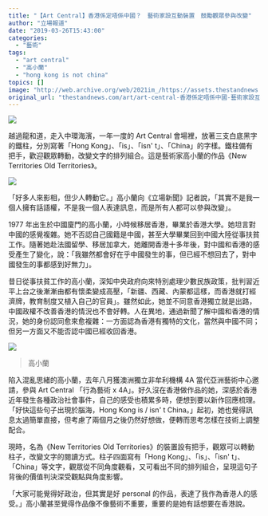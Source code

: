```yaml
---
title: "【Art Central】香港係定唔係中國？　藝術家設互動裝置　鼓勵觀眾參與改變"
author: "立場報道"
date: "2019-03-26T15:43:00"
categories:
  - "藝術"
tags:
  - "art central"
  - "高小蘭"
  - "hong kong is not china"
topics: []
image: "http://web.archive.org/web/2021im_/https://assets.thestandnews.com/media/photos/55590254_10216894289461932_7858101203035488256_o-1_MmFzf.png"
original_url: "thestandnews.com/art/art-central-香港係定唔係中國-藝術家設互動裝置-鼓勵觀眾參與改變"
---
```

![](http://web.archive.org/web/2021im_/https://assets.thestandnews.com/media/photos/55590254_10216894289461932_7858101203035488256_o-1_MmFzf.png)

越過龍和道，走入中環海濱，一年一度的 Art Central 會場裡，放著三支白底黑字的鐵柱，分別寫著「Hong Kong」、「is」、「isn' t」、「China」的字樣。鐵柱備有把手，歡迎觀眾轉動，改變文字的排列組合。這是藝術家高小蘭的作品《New Territories Old Territories》。

![](http://web.archive.org/web/2021im_/https://assets.thestandnews.com/media/photos/55560381_10216894288941919_9010338983208550400_o_77XF0.png)

「好多人來影相，但少人轉動它。」高小蘭向《立場新聞》記者說，「其實不是我一個人擁有話語權，不是我一個人表達訊息，而是所有人都可以參與改變」。

1977 年出生於中國廈門的高小蘭，小時候移居香港，畢業於香港大學。她坦言對中國的感覺複雜。她不否認自己國籍是中國，甚至大學畢業回到中國大陸從事扶貧工作。隨著她赴法國留學、移居加拿大，她離開香港十多年後，對中國和香港的感受產生了變化，說：「我雖然都會好在乎中國發生的事，但已經不想回去了，對中國發生的事都感到好無力」。

昔日從事扶貧工作的高小蘭，深知中央政府向來特別處理少數民族政策，批判習近平上台之後漸漸由都有懷柔變成高壓，「新疆、西藏、內蒙都這樣，而香港就打經濟牌，教育制度又植入自己的官員」。雖然如此，她並不同意香港獨立就是出路，中國政權不改善香港的情況也不會好轉。人在異地，通過新聞了解中國和香港的情況，她的身份認同愈來愈複雜：一方面認為香港有獨特的文化，當然與中國不同；但另一方面又不能否認中國已經收回香港。

![](http://web.archive.org/web/2021im_/https://assets.thestandnews.com/media/photos/55560344_10216894235540584_2693413023984386048_o_6DI58.png)
> 高小蘭

陷入混亂思緒的高小蘭，去年八月獲澳洲獨立非牟利機構 4A 當代亞洲藝術中心邀請，參與 Art Central 「行為藝術 x 4A」。好久沒在香港做作品的她，深感於香港近年發生各種政治社會事件，自己的感受也積累多時，便想到要以新作回應梳理。「好快這些句子出現於腦海，Hong Kong is / isn' t China。」起初，她也覺得訊息太過簡單直接，但考慮了兩個月之後仍然好想做，便轉而思考怎樣在技術上調整配合。

現時，名為《New Territories Old Territories》的裝置設有把手，觀眾可以轉動柱子，改變文字的閱讀方式。柱子四面寫有「Hong Kong」、「is」、「isn' t」、「China」等文字，觀眾從不同角度觀看，又可看出不同的排列組合，呈現這句子背後的價值判決深受觀點與角度影響。

「大家可能覺得好政治，但其實是好 personal 的作品，表達了我作為香港人的感受。」高小蘭甚至覺得作品像不像藝術不重要，重要的是她有話想要在香港說。